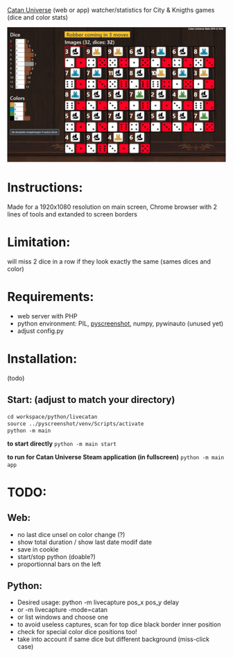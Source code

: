 [Catan Universe](https://catanuniverse.com/) (web or app) watcher/statistics for City & Knigths games (dice and color stats)

![screenshot](https://raw.githubusercontent.com/ldeb/catan-universe-CK-stats/master/screenshot.png)

# Instructions:
Made for a 1920x1080 resolution on main screen, Chrome browser with 2 lines of tools and extanded to screen borders

# Limitation:
will miss 2 dice in a row if they look exactly the same (sames dices and color)

# Requirements:
- web server with PHP
- python environment: PIL, [pyscreenshot](https://github.com/ponty/pyscreenshot), numpy, pywinauto (unused yet)
- adjust config.py

# Installation:
(todo)

## Start: (adjust to match your directory)
```
cd workspace/python/livecatan
source ../pyscreenshot/venv/Scripts/activate
python -m main
```

**to start directly**
`python -m main start`

**to run for Catan Universe Steam application (in fullscreen)**
`python -m main app`

# TODO:
## Web:
  - no last dice unsel on color change (?)
  - show total duration / show last date modif date
  - save in cookie
  - start/stop python (doable?)
  - proportionnal bars on the left

## Python:
  - Desired usage: python -m livecapture pos_x pos_y delay
  - or -m livecapture -mode=catan
  - or list windows and choose one
  - to avoid useless captures, scan for top dice black border inner position
  - check for special color dice positions too!
  - take into account if same dice but different background (miss-click case)
